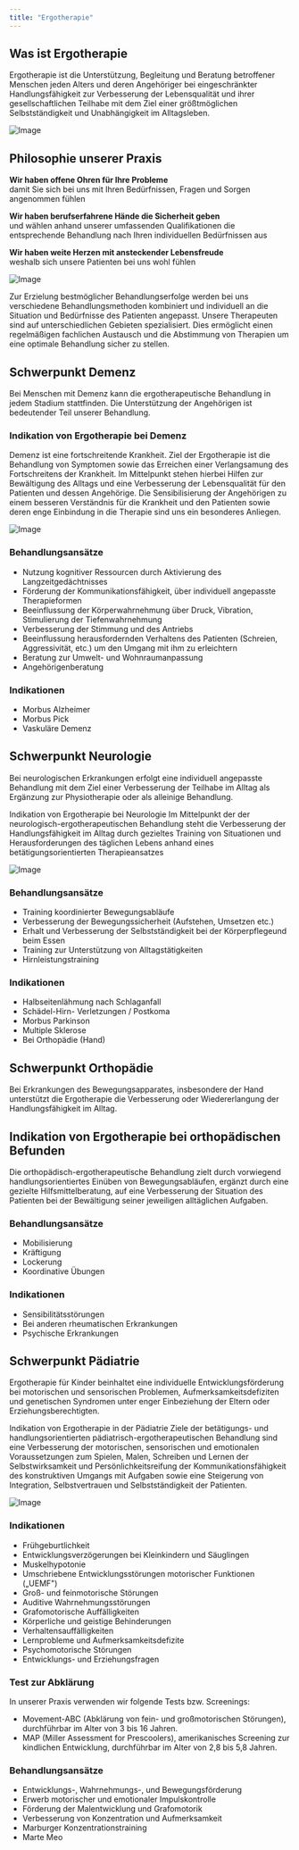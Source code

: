 ```yaml
---
title: "Ergotherapie"
---
```


## Was ist Ergotherapie

Ergotherapie ist die Unterstützung, Begleitung und Beratung betroffener Menschen jeden Alters und deren Angehöriger bei eingeschränkter Handlungsfähigkeit zur Verbesserung der Lebensqualität und ihrer gesellschaftlichen Teilhabe mit dem Ziel einer größtmöglichen Selbstständigkeit und Unabhängigkeit im Alltagsleben.

![Image](http://ergotherapie-ssl.de/_Resources/Persistent/208910201a51d54205e19f011a45a65e393a7522/Was%20ist%20Ergotherapie-1140x641.jpg)

## Philosophie unserer Praxis

**Wir haben offene Ohren für Ihre Probleme**  
damit Sie sich bei uns mit Ihren Bedürfnissen, Fragen und Sorgen angenommen fühlen

**Wir haben berufserfahrene Hände die Sicherheit geben**  
und wählen anhand unserer umfassenden Qualifikationen die entsprechende Behandlung nach Ihren individuellen Bedürfnissen aus

**Wir haben weite Herzen mit ansteckender Lebensfreude**  
weshalb sich unsere Patienten bei uns wohl fühlen

![Image](http://ergotherapie-ssl.de/_Resources/Persistent/7cf127650c4d515d85215f5b9464f2c1d590e73b/Philosophie%20unserer%20Praxis-1140x641.jpg)

Zur Erzielung bestmöglicher Behandlungserfolge werden bei uns verschiedene Behandlungsmethoden kombiniert und individuell an die Situation und Bedürfnisse des Patienten angepasst. Unsere Therapeuten sind auf unterschiedlichen Gebieten spezialisiert. Dies ermöglicht einen regelmäßigen fachlichen Austausch und die Abstimmung von Therapien um eine optimale Behandlung sicher zu stellen.

## Schwerpunkt Demenz

Bei Menschen mit Demenz kann die ergotherapeutische Behandlung in jedem Stadium stattfinden. Die Unterstützung der Angehörigen ist bedeutender Teil unserer Behandlung.

### Indikation von Ergotherapie bei Demenz

Demenz ist eine fortschreitende Krankheit. Ziel der Ergotherapie ist die Behandlung von Symptomen sowie das Erreichen einer Verlangsamung
des Fortschreitens der Krankheit. Im Mittelpunkt stehen hierbei Hilfen zur Bewältigung des Alltags und eine Verbesserung der Lebensqualität für den Patienten und dessen Angehörige. Die Sensibilisierung der Angehörigen zu einem besseren Verständnis für die Krankheit und den
Patienten sowie deren enge Einbindung in die Therapie sind uns ein besonderes Anliegen.

![Image](http://ergotherapie-ssl.de/_Resources/Persistent/0d2a2a9d873c36693a8d253b431a018b60f4d99c/Demenz%201-1140x641.jpg)

### Behandlungsansätze

- Nutzung kognitiver Ressourcen durch Aktivierung des Langzeitgedächtnisses
- Förderung der Kommunikationsfähigkeit, über individuell angepasste Therapieformen
- Beeinflussung der Körperwahrnehmung über Druck, Vibration, Stimulierung der Tiefenwahrnehmung
- Verbesserung der Stimmung und des Antriebs
- Beeinflussung herausfordernden Verhaltens des Patienten (Schreien, Aggressivität, etc.) um den Umgang mit ihm zu erleichtern
- Beratung zur Umwelt- und Wohnraumanpassung
- Angehörigenberatung

### Indikationen

- Morbus Alzheimer
- Morbus Pick
- Vaskuläre Demenz

## Schwerpunkt Neurologie

Bei neurologischen Erkrankungen erfolgt eine individuell angepasste Behandlung mit dem Ziel einer Verbesserung der Teilhabe im Alltag als Ergänzung zur Physiotherapie oder als alleinige Behandlung.

Indikation von Ergotherapie bei Neurologie
Im Mittelpunkt der der neurologisch-ergotherapeutischen Behandlung steht die Verbesserung der Handlungsfähigkeit im Alltag durch gezieltes Training von Situationen und Herausforderungen des täglichen Lebens anhand eines betätigungsorientierten Therapieansatzes

![Image](http://ergotherapie-ssl.de/_Resources/Persistent/27492f43eb71a64610d94e8f2c47bb237091d034/Neurologie-768x458.jpg)

### Behandlungsansätze

- Training koordinierter Bewegungsabläufe
- Verbesserung der Bewegungssicherheit (Aufstehen, Umsetzen etc.)
- Erhalt und Verbesserung der Selbstständigkeit bei der Körperpflegeund beim Essen
- Training zur Unterstützung von Alltagstätigkeiten
- Hirnleistungstraining

### Indikationen

- Halbseitenlähmung nach Schlaganfall
- Schädel-Hirn- Verletzungen / Postkoma
- Morbus Parkinson
- Multiple Sklerose
- Bei Orthopädie (Hand)

## Schwerpunkt Orthopädie

Bei Erkrankungen des Bewegungsapparates, insbesondere der Hand unterstützt die Ergotherapie die Verbesserung oder Wiedererlangung der Handlungsfähigkeit im Alltag.

## Indikation von Ergotherapie bei orthopädischen Befunden

Die orthopädisch-ergotherapeutische Behandlung zielt durch vorwiegend handlungsorientiertes Einüben von Bewegungsabläufen, ergänzt durch eine gezielte Hilfsmittelberatung, auf eine Verbesserung der Situation des Patienten bei der Bewältigung seiner jeweiligen alltäglichen Aufgaben.

### Behandlungsansätze

- Mobilisierung
- Kräftigung
- Lockerung
- Koordinative Übungen

### Indikationen

- Sensibilitätsstörungen
- Bei anderen rheumatischen Erkrankungen
- Psychische Erkrankungen

## Schwerpunkt Pädiatrie

Ergotherapie für Kinder beinhaltet eine individuelle Entwicklungsförderung bei motorischen und sensorischen Problemen,
Aufmerksamkeitsdefiziten und genetischen Syndromen unter enger Einbeziehung der Eltern oder Erziehungsberechtigten.

Indikation von Ergotherapie in der Pädiatrie
Ziele der betätigungs- und handlungsorientierten pädiatrisch-ergotherapeutischen Behandlung sind eine Verbesserung der motorischen, sensorischen und emotionalen Voraussetzungen zum Spielen, Malen, Schreiben und Lernen der Selbstwirksamkeit und Persönlichkeitsreifung der Kommunikationsfähigkeit des konstruktiven Umgangs mit Aufgaben sowie eine Steigerung von Integration, Selbstvertrauen und Selbstständigkeit der Patienten.

![Image](http://ergotherapie-ssl.de/_Resources/Persistent/bc30937e94920f496f1d387a24e91be12e69d17e/Paediatrie-1140x855.jpg)

### Indikationen

- Frühgeburtlichkeit
- Entwicklungsverzögerungen bei Kleinkindern und Säuglingen
- Muskelhypotonie
- Umschriebene Entwicklungsstörungen motorischer Funktionen („UEMF")
- Groß- und feinmotorische Störungen
- Auditive Wahrnehmungsstörungen
- Grafomotorische Auffälligkeiten
- Körperliche und geistige Behinderungen
- Verhaltensauffälligkeiten
- Lernprobleme und Aufmerksamkeitsdefizite
- Psychomotorische Störungen
- Entwicklungs- und Erziehungsfragen

### Test zur Abklärung

In unserer Praxis verwenden wir folgende Tests bzw. Screenings:

- Movement-ABC (Abklärung von fein- und großmotorischen Störungen), durchführbar im Alter von 3 bis 16 Jahren.
- MAP (Miller Assessment for Prescoolers), amerikanisches Screening zur kindlichen Entwicklung, durchführbar im Alter von 2,8 bis 5,8 Jahren.

### Behandlungsansätze

- Entwicklungs-, Wahrnehmungs-, und Bewegungsförderung
- Erwerb motorischer und emotionaler Impulskontrolle
- Förderung der Malentwicklung und Grafomotorik
- Verbesserung von Konzentration und Aufmerksamkeit
- Marburger Konzentrationstraining
- Marte Meo
